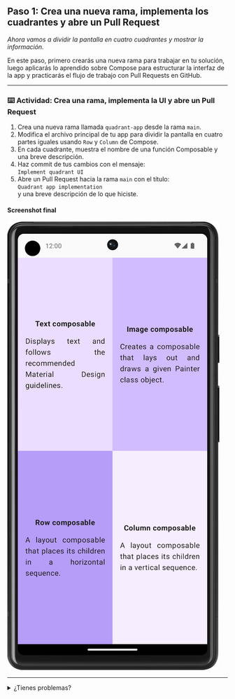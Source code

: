 ## Paso 1: Crea una nueva rama, implementa los cuadrantes y abre un Pull Request

_Ahora vamos a dividir la pantalla en cuatro cuadrantes y mostrar la información._

En este paso, primero crearás una nueva rama para trabajar en tu solución, luego aplicarás lo aprendido sobre Compose para estructurar la interfaz de la app y practicarás el flujo de trabajo con Pull Requests en GitHub.

---

### :keyboard: Actividad: Crea una rama, implementa la UI y abre un Pull Request

1. Crea una nueva rama llamada `quadrant-app` desde la rama `main`.
2. Modifica el archivo principal de tu app para dividir la pantalla en cuatro partes iguales usando `Row` y `Column` de Compose.
3. En cada cuadrante, muestra el nombre de una función Composable y una breve descripción.
4. Haz commit de tus cambios con el mensaje:  
   `Implement quadrant UI`
5. Abre un Pull Request hacia la rama `main` con el título:  
   `Quadrant app implementation`  
   y una breve descripción de lo que hiciste.

#### Screenshot final

![Ejemplo de cuadrante](quadrant-example.png)

---

<details>
<summary>¿Tienes problemas?</summary><br/>

- Verifica que tu Pull Request tenga el título y la descripción correctos.
- Asegúrate de que tu commit tenga el mensaje sugerido.
- Si tienes dudas sobre cómo usar `Row` y `Column`, revisa la documentación enlazada en el README.
- Si no sabes cómo crear una rama, puedes hacerlo desde la pestaña "Code" en GitHub o usando el comando `git checkout -b quadrant-app` en tu terminal.